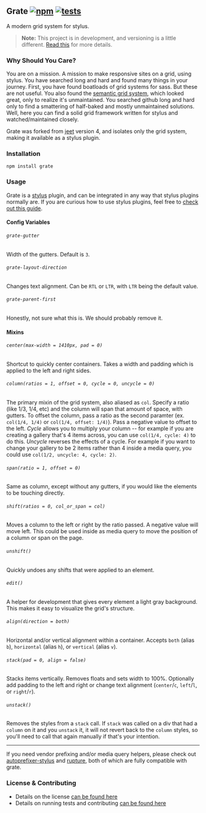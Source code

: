 Grate [![npm](https://badge.fury.io/js/grate.png)](http://badge.fury.io/js/grate) [![tests](https://travis-ci.org/carrot/grate.png?branch=master)](https://travis-ci.org/carrot/grate)
-----

A modern grid system for stylus.

> **Note:** This project is in development, and versioning is a little different. [Read this](http://markup.im/#q4_cRZ1Q) for more details.

### Why Should You Care?

You are on a mission. A mission to make responsive sites on a grid, using stylus. You have searched long and hard and found many things in your journey. First, you have found boatloads of grid systems for sass. But these are not useful. You also found the [semantic grid system](https://github.com/twigkit/semantic.gs/), which looked great, only to realize it's unmaintained. You searched github long and hard only to find a smattering of half-baked and mostly unmaintained solutions. Well, here you can find a solid grid framework written for stylus and watched/maintained closely.

Grate was forked from [jeet](http://jeetframework.com) version 4, and isolates only the grid system, making it available as a stylus plugin.

### Installation

`npm install grate`

### Usage

Grate is a [stylus](http://learnboost.github.io/stylus/) plugin, and can be integrated in any way that stylus plugins normally are. If you are curious how to use stylus plugins, feel free to [check out this guide](https://gist.github.com/jenius/8263065).

#### Config Variables

###### `grate-gutter`
Width of the gutters. Default is `3`.

###### `grate-layout-direction`
Changes text alignment. Can be `RTL` or `LTR`, with `LTR` being the default value.

###### `grate-parent-first`
Honestly, not sure what this is. We should probably remove it.

#### Mixins

###### `center(max-width = 1410px, pad = 0)`
Shortcut to quickly center containers. Takes a width and padding which is applied to the left and right sides.

###### `column(ratios = 1, offset = 0, cycle = 0, uncycle = 0)`
The primary mixin of the grid system, also aliased as `col`. Specify a ratio (like 1/3, 1/4, etc) and the column will span that amount of space, with gutters. To offset the column, pass a ratio as the second paramter (ex. `col(1/4, 1/4)` or `col(1/4, offset: 1/4)`). Pass a negative value to offset to the left. _Cycle_ allows you to multiply your column -- for example if you are creating a gallery that's 4 items across, you can use `col(1/4, cycle: 4)` to do this. _Uncycle_ reverses the effects of a cycle. For example if you want to change your gallery to be 2 items rather than 4 inside a media query, you could use `col(1/2, uncycle: 4, cycle: 2)`.

###### `span(ratio = 1, offset = 0)`
Same as column, except without any gutters, if you would like the elements to be touching directly.

###### `shift(ratios = 0, col_or_span = col)`
Moves a column to the left or right by the ratio passed. A negative value will move left. This could be used inside as media query to move the position of a column or span on the page.

###### `unshift()`
Quickly undoes any shifts that were applied to an element.

###### `edit()`
A helper for development that gives every element a light gray background. This makes it easy to visualize the grid's structure.

###### `align(direction = both)`
Horizontal and/or vertical alignment within a container. Accepts `both` (alias `b`), `horizontal` (alias `h`), or `vertical` (alias `v`).

###### `stack(pad = 0, align = false)`
Stacks items vertically. Removes floats and sets width to 100%. Optionally add padding to the left and right or change text alignment (`center`/`c`, `left`/`l`, or `right`/`r`).

###### `unstack()`
Removes the styles from a `stack` call. If `stack` was called on a div that had a `column` on it and you `unstack` it, it will not revert back to the `column` styles, so you'll need to call that again manually if that's your intention.

---

If you need vendor prefixing and/or media query helpers, please check out [autoprefixer-stylus](https://github.com/jenius/autoprefixer-stylus) and [rupture](http://jenius.github.io/rupture), both of which are fully compatible with grate.

### License & Contributing

- Details on the license [can be found here](LICENSE.md)
- Details on running tests and contributing [can be found here](contributing.md)
